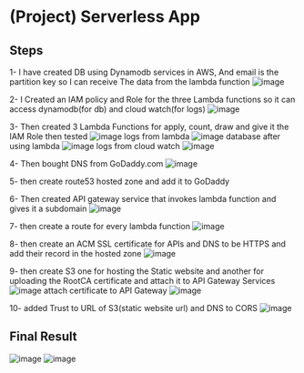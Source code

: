 # (Project) Serverless App

## Steps
  1- I have created DB using Dynamodb services in AWS, And email is the partition key so I can receive The data from the lambda function
  ![image](https://github.com/user-attachments/assets/0e91bbed-3a7d-4015-904a-6540ee21a06d)
  
  2- I Created an IAM policy and Role for the three Lambda functions so it can access dynamodb(for db) and cloud watch(for logs)
  ![image](https://github.com/user-attachments/assets/a9afe215-6f1f-4299-8e9e-01285190bd76)

  3- Then created 3 Lambda Functions for apply, count, draw and give it the IAM Role then tested
  ![image](https://github.com/user-attachments/assets/d99d2d6f-07d9-4455-b661-dad4a7de2fbc)
  logs from lambda
   ![image](https://github.com/user-attachments/assets/fbef9cad-0788-404e-a9cc-f60c0fa41940)
  database after using lambda
    ![image](https://github.com/user-attachments/assets/02e3bc5c-1725-4c45-a823-716ee5e97406)
  logs from cloud watch
    ![image](https://github.com/user-attachments/assets/9588a966-09a8-433e-8579-7537c060fc1d)

  4- Then bought DNS from GoDaddy.com
    ![image](https://github.com/user-attachments/assets/d8ba48fb-c3ff-4b1c-804e-00810dcd6347)

  5- then create route53 hosted zone and add it to GoDaddy
  
  6- Then created API gateway service that invokes lambda function and gives it a subdomain
    ![image](https://github.com/user-attachments/assets/4943660a-47da-44b3-8eee-7922d374ff2a)

  7- then create a route for every lambda function
    ![image](https://github.com/user-attachments/assets/c9b720fa-368a-427b-a9ef-b966ccd158b1)

  8- then create an ACM SSL certificate for APIs and DNS to be HTTPS and add their record in the hosted zone
    ![image](https://github.com/user-attachments/assets/d7c7cc08-820d-4d75-8e19-8e4396e718a5)

  9- then create S3 one for hosting the Static website and another for uploading the RootCA certificate and attach it to API Gateway Services
   ![image](https://github.com/user-attachments/assets/f57952a3-8ddd-4938-96ed-dfb4ec9b3740)
    attach certificate to API Gateway
    ![image](https://github.com/user-attachments/assets/b0164aa5-7810-477c-b20b-28e8c7011824)

  10- added Trust to URL of S3(static website url) and DNS to CORS 
    ![image](https://github.com/user-attachments/assets/01a0a99d-36f9-4953-9911-d7f93c92a334)

## Final Result

![image](https://github.com/user-attachments/assets/1b51cc86-d347-477b-ba2e-ac1d2d6d5bb6)
![image](https://github.com/user-attachments/assets/ffc67a80-9144-4b1b-a378-0b75957d032e)



    

  



